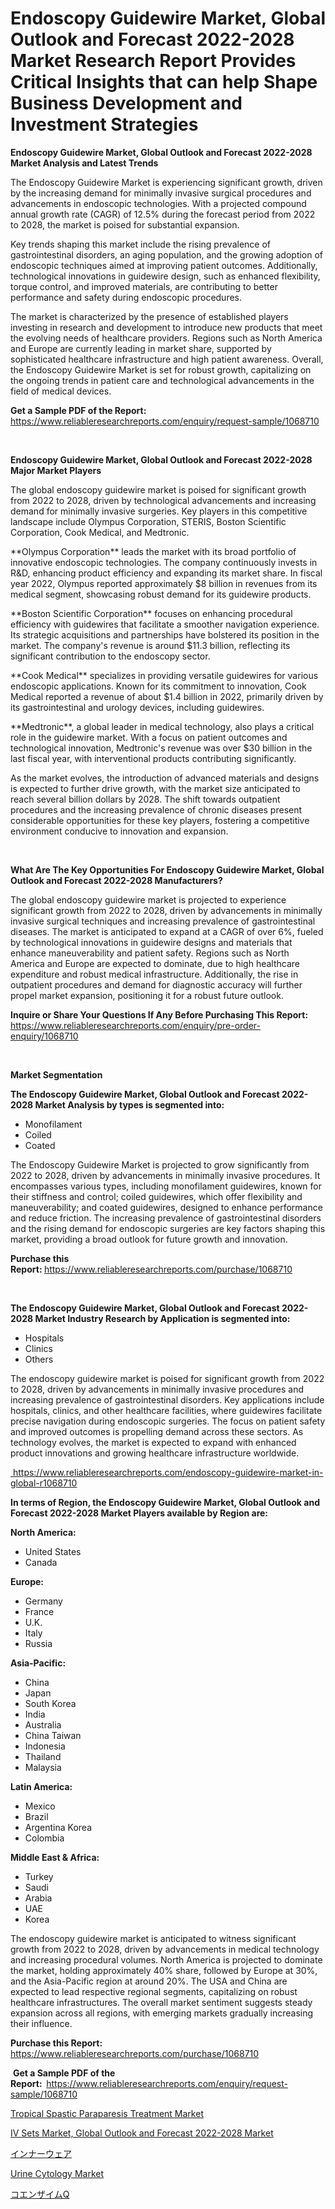 <p><h1>Endoscopy Guidewire Market, Global Outlook and Forecast 2022-2028 Market Research Report Provides Critical Insights that can help Shape Business Development and Investment Strategies</h1></p><p><strong>Endoscopy Guidewire Market, Global Outlook and Forecast 2022-2028 Market Analysis and Latest Trends</strong></p>
<p><p>The Endoscopy Guidewire Market is experiencing significant growth, driven by the increasing demand for minimally invasive surgical procedures and advancements in endoscopic technologies. With a projected compound annual growth rate (CAGR) of 12.5% during the forecast period from 2022 to 2028, the market is poised for substantial expansion.</p><p>Key trends shaping this market include the rising prevalence of gastrointestinal disorders, an aging population, and the growing adoption of endoscopic techniques aimed at improving patient outcomes. Additionally, technological innovations in guidewire design, such as enhanced flexibility, torque control, and improved materials, are contributing to better performance and safety during endoscopic procedures.</p><p>The market is characterized by the presence of established players investing in research and development to introduce new products that meet the evolving needs of healthcare providers. Regions such as North America and Europe are currently leading in market share, supported by sophisticated healthcare infrastructure and high patient awareness. Overall, the Endoscopy Guidewire Market is set for robust growth, capitalizing on the ongoing trends in patient care and technological advancements in the field of medical devices.</p></p>
<p><strong>Get a Sample PDF of the Report:&nbsp;</strong> <a href="https://www.reliableresearchreports.com/enquiry/request-sample/1068710">https://www.reliableresearchreports.com/enquiry/request-sample/1068710</a></p>
<p>&nbsp;</p>
<p><strong>Endoscopy Guidewire Market, Global Outlook and Forecast 2022-2028 Major Market Players</strong></p>
<p><p>The global endoscopy guidewire market is poised for significant growth from 2022 to 2028, driven by technological advancements and increasing demand for minimally invasive surgeries. Key players in this competitive landscape include Olympus Corporation, STERIS, Boston Scientific Corporation, Cook Medical, and Medtronic.</p><p>**Olympus Corporation** leads the market with its broad portfolio of innovative endoscopic technologies. The company continuously invests in R&D, enhancing product efficiency and expanding its market share. In fiscal year 2022, Olympus reported approximately $8 billion in revenues from its medical segment, showcasing robust demand for its guidewire products.</p><p>**Boston Scientific Corporation** focuses on enhancing procedural efficiency with guidewires that facilitate a smoother navigation experience. Its strategic acquisitions and partnerships have bolstered its position in the market. The company's revenue is around $11.3 billion, reflecting its significant contribution to the endoscopy sector.</p><p>**Cook Medical** specializes in providing versatile guidewires for various endoscopic applications. Known for its commitment to innovation, Cook Medical reported a revenue of about $1.4 billion in 2022, primarily driven by its gastrointestinal and urology devices, including guidewires.</p><p>**Medtronic**, a global leader in medical technology, also plays a critical role in the guidewire market. With a focus on patient outcomes and technological innovation, Medtronic's revenue was over $30 billion in the last fiscal year, with interventional products contributing significantly.</p><p>As the market evolves, the introduction of advanced materials and designs is expected to further drive growth, with the market size anticipated to reach several billion dollars by 2028. The shift towards outpatient procedures and the increasing prevalence of chronic diseases present considerable opportunities for these key players, fostering a competitive environment conducive to innovation and expansion.</p></p>
<p>&nbsp;</p>
<p><strong>What Are The Key Opportunities For Endoscopy Guidewire Market, Global Outlook and Forecast 2022-2028 Manufacturers?</strong></p>
<p><p>The global endoscopy guidewire market is projected to experience significant growth from 2022 to 2028, driven by advancements in minimally invasive surgical techniques and increasing prevalence of gastrointestinal diseases. The market is anticipated to expand at a CAGR of over 6%, fueled by technological innovations in guidewire designs and materials that enhance maneuverability and patient safety. Regions such as North America and Europe are expected to dominate, due to high healthcare expenditure and robust medical infrastructure. Additionally, the rise in outpatient procedures and demand for diagnostic accuracy will further propel market expansion, positioning it for a robust future outlook.</p></p>
<p><strong>Inquire or Share Your Questions If Any Before Purchasing This Report:</strong> <a href="https://www.reliableresearchreports.com/enquiry/pre-order-enquiry/1068710">https://www.reliableresearchreports.com/enquiry/pre-order-enquiry/1068710</a></p>
<p>&nbsp;</p>
<p><strong>Market Segmentation</strong></p>
<p><strong>The Endoscopy Guidewire Market, Global Outlook and Forecast 2022-2028 Market Analysis by types is segmented into:</strong></p>
<p><ul><li>Monofilament</li><li>Coiled</li><li>Coated</li></ul></p>
<p><p>The Endoscopy Guidewire Market is projected to grow significantly from 2022 to 2028, driven by advancements in minimally invasive procedures. It encompasses various types, including monofilament guidewires, known for their stiffness and control; coiled guidewires, which offer flexibility and maneuverability; and coated guidewires, designed to enhance performance and reduce friction. The increasing prevalence of gastrointestinal disorders and the rising demand for endoscopic surgeries are key factors shaping this market, providing a broad outlook for future growth and innovation.</p></p>
<p><strong>Purchase this Report:&nbsp;</strong><a href="https://www.reliableresearchreports.com/purchase/1068710">https://www.reliableresearchreports.com/purchase/1068710</a></p>
<p>&nbsp;</p>
<p><strong>The Endoscopy Guidewire Market, Global Outlook and Forecast 2022-2028 Market Industry Research by Application is segmented into:</strong></p>
<p><ul><li>Hospitals</li><li>Clinics</li><li>Others</li></ul></p>
<p><p>The endoscopy guidewire market is poised for significant growth from 2022 to 2028, driven by advancements in minimally invasive procedures and increasing prevalence of gastrointestinal disorders. Key applications include hospitals, clinics, and other healthcare facilities, where guidewires facilitate precise navigation during endoscopic surgeries. The focus on patient safety and improved outcomes is propelling demand across these sectors. As technology evolves, the market is expected to expand with enhanced product innovations and growing healthcare infrastructure worldwide.</p></p>
<p><a href="https://www.reliableresearchreports.com/endoscopy-guidewire-market-in-global-r1068710">&nbsp;https://www.reliableresearchreports.com/endoscopy-guidewire-market-in-global-r1068710</a></p>
<p><strong>In terms of Region, the Endoscopy Guidewire Market, Global Outlook and Forecast 2022-2028 Market Players available by Region are:</strong></p>
<p>
    <p> <strong> North America: </strong>
        <ul>
            <li>United States</li>
            <li>Canada</li>
        </ul>
        </p> 
    <p> <strong> Europe: </strong>
        <ul>
            <li>Germany</li>
            <li>France</li>
            <li>U.K.</li>
            <li>Italy</li>
            <li>Russia</li>
        </ul>
        </p> 
    <p> <strong> Asia-Pacific: </strong>
        <ul>
            <li>China</li>
            <li>Japan</li>
            <li>South Korea</li>
            <li>India</li>
            <li>Australia</li>
            <li>China Taiwan</li>
            <li>Indonesia</li>
            <li>Thailand</li>
            <li>Malaysia</li>
        </ul>
        </p> 
    <p> <strong> Latin America: </strong>
        <ul>
            <li>Mexico</li>
            <li>Brazil</li>
            <li>Argentina Korea</li>
            <li>Colombia</li>
        </ul>
        </p> 
    <p> <strong> Middle East & Africa: </strong>
        <ul>
            <li>Turkey</li>
            <li>Saudi</li>
            <li>Arabia</li>
            <li>UAE</li>
            <li>Korea</li>
        </ul>
    </p>
    </p>
<p><p>The endoscopy guidewire market is anticipated to witness significant growth from 2022 to 2028, driven by advancements in medical technology and increasing procedural volumes. North America is projected to dominate the market, holding approximately 40% share, followed by Europe at 30%, and the Asia-Pacific region at around 20%. The USA and China are expected to lead respective regional segments, capitalizing on robust healthcare infrastructures. The overall market sentiment suggests steady expansion across all regions, with emerging markets gradually increasing their influence.</p></p>
<p><strong>Purchase this Report: </strong><a href="https://www.reliableresearchreports.com/purchase/1068710">https://www.reliableresearchreports.com/purchase/1068710</a></p>
<p>&nbsp;<strong>Get a Sample PDF of the Report:&nbsp;&nbsp;</strong><a href="https://www.reliableresearchreports.com/enquiry/request-sample/1068710">https://www.reliableresearchreports.com/enquiry/request-sample/1068710</a></p>
<p><strong></strong></p>
<p><p><a href="https://www.linkedin.com/pulse/tropical-spastic-paraparesis-treatment-market-report-product-djotf?trackingId=LyuSwFC%2BTHqVupO31RtpkQ%3D%3D">Tropical Spastic Paraparesis Treatment Market</a></p><p><a href="https://github.com/rahu1506/Market-Research-Report-List-5/blob/main/iv-sets-market-global-outlook-and-forecast-2022-2028-market.md">IV Sets Market, Global Outlook and Forecast 2022-2028 Market</a></p><p><a href="https://medium.com/@charm854/%E3%82%A4%E3%83%B3%E3%83%8A%E3%83%BC%E3%82%A6%E3%82%A7%E3%82%A2%E5%B8%82%E5%A0%B4-%E5%B8%82%E5%A0%B4%E3%82%BB%E3%82%B0%E3%83%A1%E3%83%B3%E3%83%86%E3%83%BC%E3%82%B7%E3%83%A7%E3%83%B3-%E5%9C%B0%E7%90%86%E7%9A%84%E5%9C%B0%E5%9F%9F-2031%E5%B9%B4%E3%81%BE%E3%81%A7%E3%81%AE%E5%B8%82%E5%A0%B4%E4%BA%88%E6%B8%AC-73bcbedc8a52">インナーウェア</a></p><p><a href="https://www.linkedin.com/pulse/urine-cytology-market-forecast-global-trends-analysis-from-2024-n6prf?trackingId=3OwU9Qx7TzmPo%2BR%2BknD60g%3D%3D">Urine Cytology Market</a></p><p><a href="https://medium.com/@evekerluke2023/%E3%82%B3%E3%82%A8%E3%83%B3%E3%82%B6%E3%82%A4%E3%83%A0q%E5%B8%82%E5%A0%B4%E3%81%AE%E3%83%88%E3%83%AC%E3%83%B3%E3%83%89%E3%81%A8%E6%88%A6%E7%95%A5%E7%9A%84%E5%B8%82%E5%A0%B4%E3%82%A4%E3%83%B3%E3%82%B5%E3%82%A4%E3%83%88-2024%E5%B9%B4-2031%E5%B9%B4-4d46257b05df">コエンザイムQ</a></p></p>